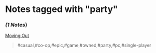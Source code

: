 # Notes tagged with "party"

### _(1 Notes_)

[Moving Out](./../Moving%20Out.html)
> #casual,#co-op,#epic,#game,#owned,#party,#pc,#single-player

